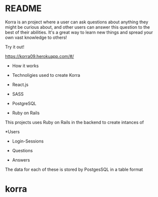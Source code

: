 # README

 Korra is an project where a user can ask questions about anything they might be curious about, and other users
 can answer this question to the best of their abilities. It's a great way to learn new things and spread your own vast knowledge to others!

Try it out! 

https://korra09.herokuapp.com/#/

* How it works

* Technoligies used to create Korra

* React.js

* SASS

* PostgreSQL

* Ruby on Rails

This projects uses Ruby on Rails in the backend to create intances of

*Users 

* Login-Sessions

* Questions

* Answers

The data for each of these is stored by PostgesSQL in a table format

# korra
